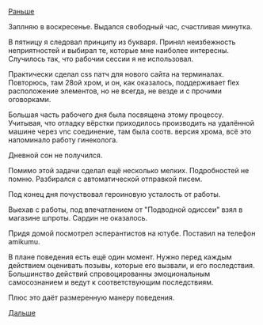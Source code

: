 [Раньше](2019.01.17.md)

Заплняю в воскресенье. Выдался свободный час, счастливая минутка.

В пятницу я следовал принципу из букваря. Принял неизбежность неприятностей и выбирал те, которые мне наиболее интересны.
Случилось так, что рабочии сессии я не использовал.

Практически сделал css патч для нового сайта на терминалах. Повторюсь, там 28ой хром, и он, как оказалось, поддерживает flex расположение элементов, но не всегда, не везде и с прочими оговорками.

Большая часть рабочего дня была посвящена этому процессу. Учитывая, что отладку вёрстки приходилось производить на удалённой машине через vnc соединение, там была соотв. версия хрома, всё это напоминало работу гинеколога.

Дневной сон не получился.

Помимо этой задачи сделал ещё несколько мелких. Подробностей не помню. Разбирался с автоматической отправкой писем.

Под конец дня почуствовал героиновую усталость от работы.

Выехав с работы, под впечатлением от "Подводной одиссеи" взял в магазине шпроты. Сардин не оказалось.

Придя домой посмотрел эсперантистов на ютубе. Поставил на телефон amikumu.

В плане поведения есть ещё один момент. Нужно перед каждым действием оценивать позывы, которые его вызвали, и его последствия.
Большинство действий спровоцированны эмоциональным самосознанием и ведут к соответствующим последствиям.

Плюс это даёт размеренную манеру поведения.

 [Дальше](2019.01.19.md)